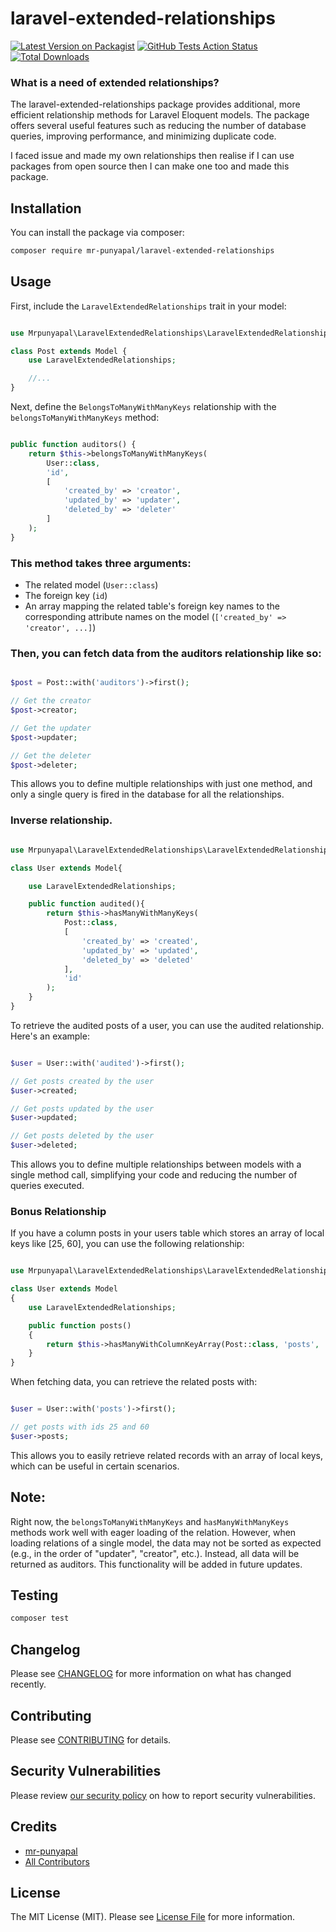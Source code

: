 # laravel-extended-relationships

[![Latest Version on Packagist](https://img.shields.io/packagist/v/mr-punyapal/laravel-extended-relationships.svg?style=flat-square)](https://packagist.org/packages/mr-punyapal/laravel-extended-relationships)
[![GitHub Tests Action Status](https://img.shields.io/github/actions/workflow/status/mr-punyapal/laravel-extended-relationships/run-tests.yml?branch=main&label=tests&style=flat-square)](https://github.com/mr-punyapal/laravel-extended-relationships/actions?query=workflow%3Arun-tests+branch%3Amain)
[![Total Downloads](https://img.shields.io/packagist/dt/mr-punyapal/laravel-extended-relationships.svg?style=flat-square)](https://packagist.org/packages/mr-punyapal/laravel-extended-relationships)

### What is a need of extended relationships?
The laravel-extended-relationships package provides additional, more efficient relationship methods for Laravel Eloquent models. The package offers several useful features such as reducing the number of database queries, improving performance, and minimizing duplicate code.
  
I faced issue and made my own relationships then realise if I can use packages from open source then I can make one too and made this package.

## Installation

You can install the package via composer:

```bash
composer require mr-punyapal/laravel-extended-relationships
```

## Usage

First, include the `LaravelExtendedRelationships` trait in your model:

```php

use Mrpunyapal\LaravelExtendedRelationships\LaravelExtendedRelationships;

class Post extends Model {
    use LaravelExtendedRelationships;

    //...
}

```

Next, define the `BelongsToManyWithManyKeys` relationship with the `belongsToManyWithManyKeys` method:

```php

public function auditors() {
    return $this->belongsToManyWithManyKeys(
        User::class,
        'id',
        [
            'created_by' => 'creator',
            'updated_by' => 'updater',
            'deleted_by' => 'deleter'
        ]
    );
}

```

### This method takes three arguments:

* The related model (`User::class`)
* The foreign key (`id`)
* An array mapping the related table's foreign key names to the corresponding attribute names on the model (`['created_by' => 'creator', ...]`)

### Then, you can fetch data from the auditors relationship like so:

```php

$post = Post::with('auditors')->first();

// Get the creator
$post->creator;

// Get the updater
$post->updater;

// Get the deleter
$post->deleter;


```

This allows you to define multiple relationships with just one method, and only a single query is fired in the database for all the relationships.



### Inverse relationship.


```php

use Mrpunyapal\LaravelExtendedRelationships\LaravelExtendedRelationships;

class User extends Model{

    use LaravelExtendedRelationships;

    public function audited(){
        return $this->hasManyWithManyKeys(
            Post::class,
            [
                'created_by' => 'created', 
                'updated_by' => 'updated', 
                'deleted_by' => 'deleted'
            ],
            'id'
        );
    }
}

```

To retrieve the audited posts of a user, you can use the audited relationship. Here's an example:

```php

$user = User::with('audited')->first();

// Get posts created by the user
$user->created;

// Get posts updated by the user
$user->updated;

// Get posts deleted by the user
$user->deleted;

```

This allows you to define multiple relationships between models with a single method call, simplifying your code and reducing the number of queries executed.

### Bonus Relationship

If you have a column posts in your users table which stores an array of local keys like [25, 60], you can use the following relationship:

```php 

use Mrpunyapal\LaravelExtendedRelationships\LaravelExtendedRelationships;

class User extends Model
{
    use LaravelExtendedRelationships;

    public function posts()
    {
        return $this->hasManyWithColumnKeyArray(Post::class, 'posts', 'id');
    }
}

```

When fetching data, you can retrieve the related posts with:

```php

$user = User::with('posts')->first();

// get posts with ids 25 and 60
$user->posts;

```
This allows you to easily retrieve related records with an array of local keys, which can be useful in certain scenarios.

## Note:

Right now, the `belongsToManyWithManyKeys` and `hasManyWithManyKeys` methods work well with eager loading of the relation. However, when loading relations of a single model, the data may not be sorted as expected (e.g., in the order of "updater", "creator", etc.). Instead, all data will be returned as auditors. This functionality will be added in future updates.

## Testing

```bash
composer test
```

## Changelog

Please see [CHANGELOG](CHANGELOG.md) for more information on what has changed recently.

## Contributing

Please see [CONTRIBUTING](CONTRIBUTING.md) for details.

## Security Vulnerabilities

Please review [our security policy](../../security/policy) on how to report security vulnerabilities.

## Credits

- [mr-punyapal](https://github.com/mr-punyapal)
- [All Contributors](../../contributors)

## License

The MIT License (MIT). Please see [License File](LICENSE.md) for more information.
